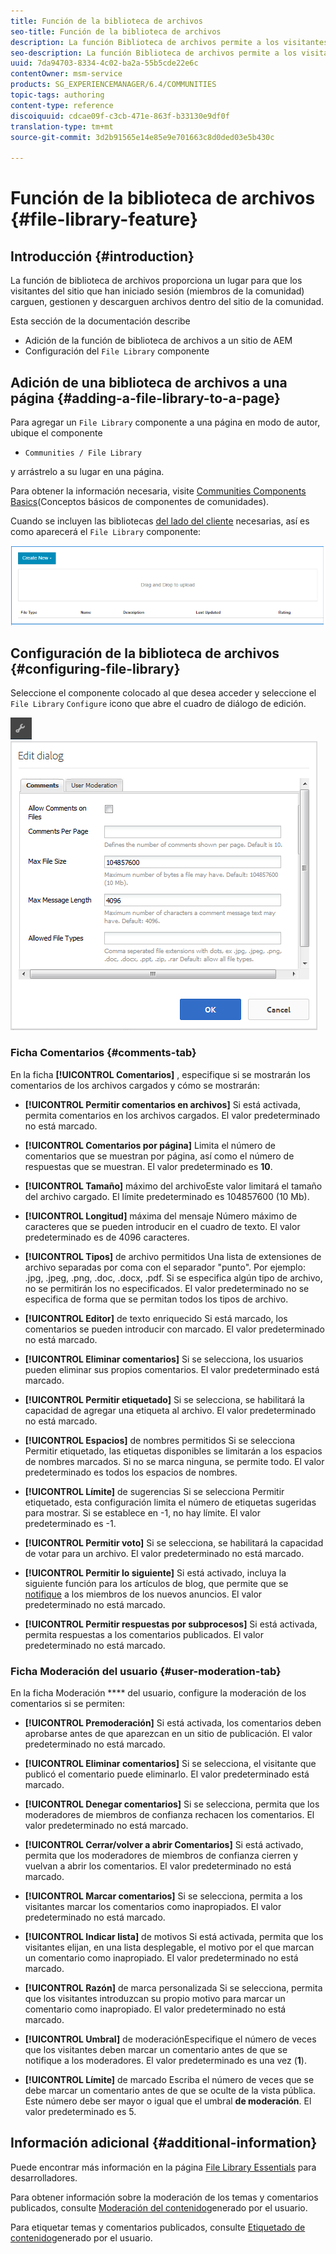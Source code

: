 ```yaml
---
title: Función de la biblioteca de archivos
seo-title: Función de la biblioteca de archivos
description: La función Biblioteca de archivos permite a los visitantes del sitio que inician sesión cargar, administrar y descargar archivos
seo-description: La función Biblioteca de archivos permite a los visitantes del sitio que inician sesión cargar, administrar y descargar archivos
uuid: 7da94703-8334-4c02-ba2a-55b5cde22e6c
contentOwner: msm-service
products: SG_EXPERIENCEMANAGER/6.4/COMMUNITIES
topic-tags: authoring
content-type: reference
discoiquuid: cdcae09f-c3cb-471e-863f-b33130e9df0f
translation-type: tm+mt
source-git-commit: 3d2b91565e14e85e9e701663c8d0ded03e5b430c

---
```



# Función de la biblioteca de archivos {#file-library-feature}

## Introducción {#introduction}

La función de biblioteca de archivos proporciona un lugar para que los visitantes del sitio que han iniciado sesión (miembros de la comunidad) carguen, gestionen y descarguen archivos dentro del sitio de la comunidad.

Esta sección de la documentación describe

* Adición de la función de biblioteca de archivos a un sitio de AEM
* Configuración del `File Library` componente

## Adición de una biblioteca de archivos a una página {#adding-a-file-library-to-a-page}

Para agregar un `File Library` componente a una página en modo de autor, ubique el componente

* `Communities / File Library`

y arrástrelo a su lugar en una página.

Para obtener la información necesaria, visite [Communities Components Basics](basics.md)(Conceptos básicos de componentes de comunidades).

Cuando se incluyen las bibliotecas [del lado del cliente](essentials-file-library.md#essentials-for-client-side) necesarias, así es como aparecerá el `File Library` componente:

![chlimage_1-430](assets/chlimage_1-430.png)

## Configuración de la biblioteca de archivos {#configuring-file-library}

Seleccione el componente colocado al que desea acceder y seleccione el `File Library` `Configure` icono que abre el cuadro de diálogo de edición.

![chlimage_1-431](assets/chlimage_1-431.png) ![chlimage_1-432](assets/chlimage_1-432.png)

### Ficha Comentarios {#comments-tab}

En la ficha **[!UICONTROL Comentarios]** , especifique si se mostrarán los comentarios de los archivos cargados y cómo se mostrarán:

* **[!UICONTROL Permitir comentarios en archivos]** Si está activada, permita comentarios en los archivos cargados. El valor predeterminado no está marcado.

* **[!UICONTROL Comentarios por página]** Limita el número de comentarios que se muestran por página, así como el número de respuestas que se muestran. El valor predeterminado es **10**.

* **[!UICONTROL Tamaño]** máximo del archivoEste valor limitará el tamaño del archivo cargado. El límite predeterminado es 104857600 (10 Mb).

* **[!UICONTROL Longitud]** máxima del mensaje Número máximo de caracteres que se pueden introducir en el cuadro de texto. El valor predeterminado es de 4096 caracteres.

* **[!UICONTROL Tipos]** de archivo permitidos Una lista de extensiones de archivo separadas por coma con el separador &quot;punto&quot;. Por ejemplo: .jpg, .jpeg, .png, .doc, .docx, .pdf. Si se especifica algún tipo de archivo, no se permitirán los no especificados. El valor predeterminado no se especifica de forma que se permitan todos los tipos de archivo.

* **[!UICONTROL Editor]** de texto enriquecido Si está marcado, los comentarios se pueden introducir con marcado. El valor predeterminado no está marcado.

* **[!UICONTROL Eliminar comentarios]** Si se selecciona, los usuarios pueden eliminar sus propios comentarios. El valor predeterminado está marcado.

* **[!UICONTROL Permitir etiquetado]** Si se selecciona, se habilitará la capacidad de agregar una etiqueta al archivo. El valor predeterminado no está marcado.

* **[!UICONTROL Espacios]** de nombres permitidos Si se selecciona Permitir etiquetado, las etiquetas disponibles se limitarán a los espacios de nombres marcados. Si no se marca ninguna, se permite todo. El valor predeterminado es todos los espacios de nombres.

* **[!UICONTROL Límite]** de sugerencias Si se selecciona Permitir etiquetado, esta configuración limita el número de etiquetas sugeridas para mostrar. Si se establece en -1, no hay límite. El valor predeterminado es -1.

* **[!UICONTROL Permitir voto]** Si se selecciona, se habilitará la capacidad de votar para un archivo. El valor predeterminado no está marcado.

* **[!UICONTROL Permitir lo siguiente]** Si está activado, incluya la siguiente función para los artículos de blog, que permite que se [notifique](notifications.md) a los miembros de los nuevos anuncios. El valor predeterminado no está marcado.

* **[!UICONTROL Permitir respuestas por subprocesos]** Si está activada, permita respuestas a los comentarios publicados. El valor predeterminado no está marcado.

### Ficha Moderación del usuario {#user-moderation-tab}

En la ficha Moderación **** del usuario, configure la moderación de los comentarios si se permiten:

* **[!UICONTROL Premoderación]** Si está activada, los comentarios deben aprobarse antes de que aparezcan en un sitio de publicación. El valor predeterminado no está marcado.

* **[!UICONTROL Eliminar comentarios]** Si se selecciona, el visitante que publicó el comentario puede eliminarlo. El valor predeterminado está marcado.

* **[!UICONTROL Denegar comentarios]** Si se selecciona, permita que los moderadores de miembros de confianza rechacen los comentarios. El valor predeterminado no está marcado.

* **[!UICONTROL Cerrar/volver a abrir Comentarios]** Si está activado, permita que los moderadores de miembros de confianza cierren y vuelvan a abrir los comentarios. El valor predeterminado no está marcado.

* **[!UICONTROL Marcar comentarios]** Si se selecciona, permita a los visitantes marcar los comentarios como inapropiados. El valor predeterminado no está marcado.

* **[!UICONTROL Indicar lista]** de motivos Si está activada, permita que los visitantes elijan, en una lista desplegable, el motivo por el que marcan un comentario como inapropiado. El valor predeterminado no está marcado.

* **[!UICONTROL Razón]** de marca personalizada Si se selecciona, permita que los visitantes introduzcan su propio motivo para marcar un comentario como inapropiado. El valor predeterminado no está marcado.

* **[!UICONTROL Umbral]** de moderaciónEspecifique el número de veces que los visitantes deben marcar un comentario antes de que se notifique a los moderadores. El valor predeterminado es una vez (**1**).

* **[!UICONTROL Límite]** de marcado Escriba el número de veces que se debe marcar un comentario antes de que se oculte de la vista pública. Este número debe ser mayor o igual que el umbral **de moderación**. El valor predeterminado es 5.

## Información adicional {#additional-information}

Puede encontrar más información en la página [File Library Essentials](essentials-file-library.md) para desarrolladores.

Para obtener información sobre la moderación de los temas y comentarios publicados, consulte [Moderación del contenido](moderate-ugc.md)generado por el usuario.

Para etiquetar temas y comentarios publicados, consulte [Etiquetado de contenido](tag-ugc.md)generado por el usuario.

